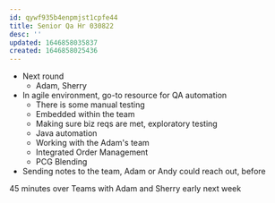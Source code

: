 ```yaml
---
id: qywf935b4enpmjst1cpfe44
title: Senior Qa Hr 030822
desc: ''
updated: 1646858035837
created: 1646858025436
---
```


- Next round
    - Adam, Sherry
- In agile environment, go-to resource for QA automation
    - There is some manual testing 
    - Embedded within the team
    - Making sure biz reqs are met, exploratory testing
    - Java automation
    - Working with the Adam's team
    - Integrated Order Management
    - PCG Blending
- Sending notes to the team, Adam or Andy could reach out, before 

45 minutes over Teams with Adam and Sherry early next week
